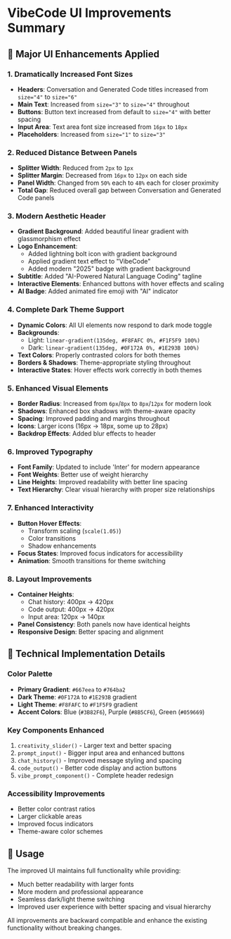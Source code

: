# VibeCode UI Improvements Summary

## 🎨 Major UI Enhancements Applied

### 1. **Dramatically Increased Font Sizes**
- **Headers**: Conversation and Generated Code titles increased from `size="4"` to `size="6"`
- **Main Text**: Increased from `size="3"` to `size="4"` throughout
- **Buttons**: Button text increased from default to `size="4"` with better spacing
- **Input Area**: Text area font size increased from `16px` to `18px`
- **Placeholders**: Increased from `size="1"` to `size="3"`

### 2. **Reduced Distance Between Panels**
- **Splitter Width**: Reduced from `2px` to `1px` 
- **Splitter Margin**: Decreased from `16px` to `12px` on each side
- **Panel Width**: Changed from `50%` each to `48%` each for closer proximity
- **Total Gap**: Reduced overall gap between Conversation and Generated Code panels

### 3. **Modern Aesthetic Header**
- **Gradient Background**: Added beautiful linear gradient with glassmorphism effect
- **Logo Enhancement**: 
  - Added lightning bolt icon with gradient background
  - Applied gradient text effect to "VibeCode" 
  - Added modern "2025" badge with gradient background
- **Subtitle**: Added "AI-Powered Natural Language Coding" tagline
- **Interactive Elements**: Enhanced buttons with hover effects and scaling
- **AI Badge**: Added animated fire emoji with "AI" indicator

### 4. **Complete Dark Theme Support**
- **Dynamic Colors**: All UI elements now respond to dark mode toggle
- **Backgrounds**: 
  - Light: `linear-gradient(135deg, #F8FAFC 0%, #F1F5F9 100%)`
  - Dark: `linear-gradient(135deg, #0F172A 0%, #1E293B 100%)`
- **Text Colors**: Properly contrasted colors for both themes
- **Borders & Shadows**: Theme-appropriate styling throughout
- **Interactive States**: Hover effects work correctly in both themes

### 5. **Enhanced Visual Elements**
- **Border Radius**: Increased from `6px`/`8px` to `8px`/`12px` for modern look
- **Shadows**: Enhanced box shadows with theme-aware opacity
- **Spacing**: Improved padding and margins throughout
- **Icons**: Larger icons (16px → 18px, some up to 28px)
- **Backdrop Effects**: Added blur effects to header

### 6. **Improved Typography**
- **Font Family**: Updated to include 'Inter' for modern appearance
- **Font Weights**: Better use of weight hierarchy
- **Line Heights**: Improved readability with better line spacing
- **Text Hierarchy**: Clear visual hierarchy with proper size relationships

### 7. **Enhanced Interactivity**
- **Button Hover Effects**: 
  - Transform scaling (`scale(1.05)`)
  - Color transitions
  - Shadow enhancements
- **Focus States**: Improved focus indicators for accessibility
- **Animation**: Smooth transitions for theme switching

### 8. **Layout Improvements**
- **Container Heights**: 
  - Chat history: 400px → 420px
  - Code output: 400px → 420px
  - Input area: 120px → 140px
- **Panel Consistency**: Both panels now have identical heights
- **Responsive Design**: Better spacing and alignment

## 🚀 Technical Implementation Details

### Color Palette
- **Primary Gradient**: `#667eea` to `#764ba2`
- **Dark Theme**: `#0F172A` to `#1E293B` gradient
- **Light Theme**: `#F8FAFC` to `#F1F5F9` gradient
- **Accent Colors**: Blue (`#3B82F6`), Purple (`#8B5CF6`), Green (`#059669`)

### Key Components Enhanced
1. `creativity_slider()` - Larger text and better spacing
2. `prompt_input()` - Bigger input area and enhanced buttons
3. `chat_history()` - Improved message styling and spacing
4. `code_output()` - Better code display and action buttons
5. `vibe_prompt_component()` - Complete header redesign

### Accessibility Improvements
- Better color contrast ratios
- Larger clickable areas
- Improved focus indicators
- Theme-aware color schemes

## 📱 Usage
The improved UI maintains full functionality while providing:
- Much better readability with larger fonts
- More modern and professional appearance
- Seamless dark/light theme switching
- Improved user experience with better spacing and visual hierarchy

All improvements are backward compatible and enhance the existing functionality without breaking changes.
